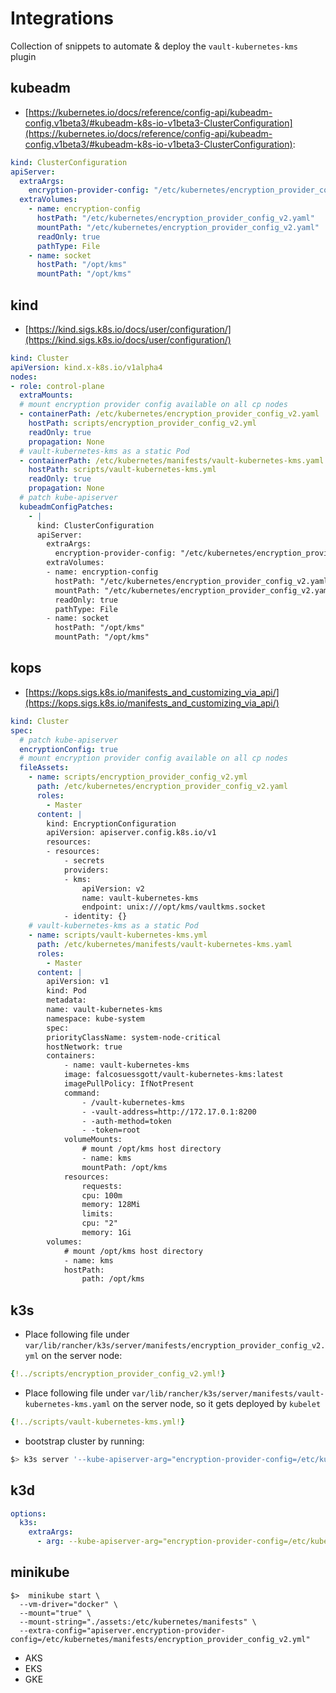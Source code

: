 # Integrations
Collection of snippets to automate & deploy the `vault-kubernetes-kms` plugin

## kubeadm
* [https://kubernetes.io/docs/reference/config-api/kubeadm-config.v1beta3/#kubeadm-k8s-io-v1beta3-ClusterConfiguration](https://kubernetes.io/docs/reference/config-api/kubeadm-config.v1beta3/#kubeadm-k8s-io-v1beta3-ClusterConfiguration):

```yaml
kind: ClusterConfiguration
apiServer:
  extraArgs:
    encryption-provider-config: "/etc/kubernetes/encryption_provider_config_v2.yaml"
  extraVolumes:
    - name: encryption-config
      hostPath: "/etc/kubernetes/encryption_provider_config_v2.yaml"
      mountPath: "/etc/kubernetes/encryption_provider_config_v2.yaml"
      readOnly: true
      pathType: File
    - name: socket
      hostPath: "/opt/kms"
      mountPath: "/opt/kms"
```

## kind
* [https://kind.sigs.k8s.io/docs/user/configuration/](https://kind.sigs.k8s.io/docs/user/configuration/)

```yaml
kind: Cluster
apiVersion: kind.x-k8s.io/v1alpha4
nodes:
- role: control-plane
  extraMounts:
  # mount encryption provider config available on all cp nodes
  - containerPath: /etc/kubernetes/encryption_provider_config_v2.yaml
    hostPath: scripts/encryption_provider_config_v2.yml
    readOnly: true
    propagation: None
  # vault-kubernetes-kms as a static Pod
  - containerPath: /etc/kubernetes/manifests/vault-kubernetes-kms.yaml
    hostPath: scripts/vault-kubernetes-kms.yml
    readOnly: true
    propagation: None
  # patch kube-apiserver
  kubeadmConfigPatches:
    - |
      kind: ClusterConfiguration
      apiServer:
        extraArgs:
          encryption-provider-config: "/etc/kubernetes/encryption_provider_config_v2.yaml"
        extraVolumes:
        - name: encryption-config
          hostPath: "/etc/kubernetes/encryption_provider_config_v2.yaml"
          mountPath: "/etc/kubernetes/encryption_provider_config_v2.yaml"
          readOnly: true
          pathType: File
        - name: socket
          hostPath: "/opt/kms"
          mountPath: "/opt/kms"
```

## kops
* [https://kops.sigs.k8s.io/manifests_and_customizing_via_api/](https://kops.sigs.k8s.io/manifests_and_customizing_via_api/)

```yaml
kind: Cluster
spec:
  # patch kube-apiserver
  encryptionConfig: true
  # mount encryption provider config available on all cp nodes
  fileAssets:
    - name: scripts/encryption_provider_config_v2.yml
      path: /etc/kubernetes/encryption_provider_config_v2.yaml
      roles:
        - Master
      content: |
        kind: EncryptionConfiguration
        apiVersion: apiserver.config.k8s.io/v1
        resources:
        - resources:
            - secrets
            providers:
            - kms:
                apiVersion: v2
                name: vault-kubernetes-kms
                endpoint: unix:///opt/kms/vaultkms.socket
            - identity: {}
    # vault-kubernetes-kms as a static Pod
    - name: scripts/vault-kubernetes-kms.yml
      path: /etc/kubernetes/manifests/vault-kubernetes-kms.yaml
      roles:
        - Master
      content: |
        apiVersion: v1
        kind: Pod
        metadata:
        name: vault-kubernetes-kms
        namespace: kube-system
        spec:
        priorityClassName: system-node-critical
        hostNetwork: true
        containers:
            - name: vault-kubernetes-kms
            image: falcosuessgott/vault-kubernetes-kms:latest
            imagePullPolicy: IfNotPresent
            command:
                - /vault-kubernetes-kms
                - -vault-address=http://172.17.0.1:8200
                - -auth-method=token
                - -token=root
            volumeMounts:
                # mount /opt/kms host directory
                - name: kms
                mountPath: /opt/kms
            resources:
                requests:
                cpu: 100m
                memory: 128Mi
                limits:
                cpu: "2"
                memory: 1Gi
        volumes:
            # mount /opt/kms host directory
            - name: kms
            hostPath:
                path: /opt/kms
```

## k3s
* Place following file under `var/lib/rancher/k3s/server/manifests/encryption_provider_config_v2.yml` on the server node:

```yaml
{!../scripts/encryption_provider_config_v2.yml!}
```


* Place following file under `var/lib/rancher/k3s/server/manifests/vault-kubernetes-kms.yaml` on the server node, so it gets deployed by `kubelet`

```yaml
{!../scripts/vault-kubernetes-kms.yml!}
```

* bootstrap cluster by running:

```bash
$> k3s server '--kube-apiserver-arg="encryption-provider-config=/etc/kubernetes/encryption_provider_config_v2.yml"'
```

## k3d

```yaml
options:
  k3s:
    extraArgs:
      - arg: --kube-apiserver-arg="encryption-provider-config=/etc/kubernetes/encryption_provider_config_v2.yml"

```

## minikube
```
$>  minikube start \
  --vm-driver="docker" \
  --mount="true" \
  --mount-string="./assets:/etc/kubernetes/manifests" \
  --extra-config="apiserver.encryption-provider-config=/etc/kubernetes/manifests/encryption_provider_config_v2.yml"
```


* AKS
* EKS
* GKE